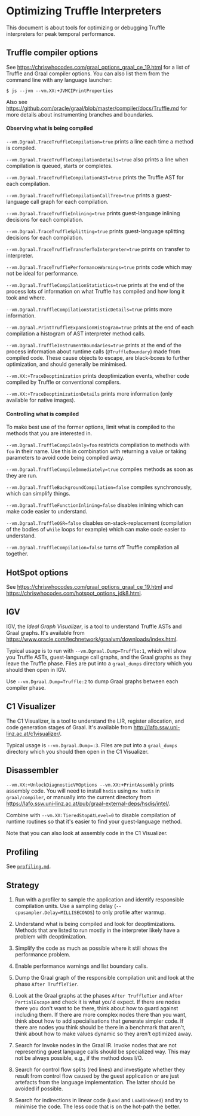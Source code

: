 # Optimizing Truffle Interpreters

This document is about tools for optimizing or debugging Truffle interpreters
for peak temporal performance.

## Truffle compiler options

See https://chriswhocodes.com/graal_options_graal_ce_19.html for a list of Truffle and Graal compiler options.
You can also list them from the command line with any language launcher:
```
$ js --jvm --vm.XX:+JVMCIPrintProperties
```

Also see https://github.com/oracle/graal/blob/master/compiler/docs/Truffle.md
for more details about instrumenting branches and boundaries.

#### Observing what is being compiled

`--vm.Dgraal.TraceTruffleCompilation=true` prints a line each time a method is compiled.

`--vm.Dgraal.TraceTruffleCompilationDetails=true` also prints a line when compilation is queued, starts or completes.

`--vm.Dgraal.TraceTruffleCompilationAST=true` prints the Truffle AST for each compilation.

`--vm.Dgraal.TraceTruffleCompilationCallTree=true` prints a guest-language call graph for each compilation.

`--vm.Dgraal.TraceTruffleInlining=true` prints guest-language inlining decisions for each compilation.

`--vm.Dgraal.TraceTruffleSplitting=true` prints guest-language splitting decisions for each compilation.

`--vm.Dgraal.TraceTruffleTransferToInterpreter=true` prints on transfer to interpreter.

`--vm.Dgraal.TraceTrufflePerformanceWarnings=true` prints code which may not be ideal for performance.

`--vm.Dgraal.TruffleCompilationStatistics=true` prints at the end of the process lots of information on what Truffle has compiled and how long it took and where.

`--vm.Dgraal.TruffleCompilationStatisticDetails=true` prints more information.

`--vm.Dgraal.PrintTruffleExpansionHistogram=true` prints at the end of each compilation a histogram of AST interpreter method calls.

`--vm.Dgraal.TruffleInstrumentBoundaries=true` prints at the end of the process information about runtime calls (`@TruffleBoundary`) made from compiled code. These cause objects to escape, are black-boxes to further optimization, and should generally be minimised.

`--vm.XX:+TraceDeoptimization` prints deoptimization events, whether code compiled by Truffle or conventional compilers.

`--vm.XX:+TraceDeoptimizationDetails` prints more information (only available for native images).

#### Controlling what is compiled

To make best use of the former options, limit what is compiled to the methods that you are interested in.

`--vm.Dgraal.TruffleCompileOnly=foo` restricts compilation to methods with `foo` in their name. Use this in combination with returning a value or taking parameters to avoid code being compiled away.

`--vm.Dgraal.TruffleCompileImmediately=true` compiles methods as soon as they are run.

`--vm.Dgraal.TruffleBackgroundCompilation=false` compiles synchronously, which can simplify things.

`--vm.Dgraal.TruffleFunctionInlining=false` disables inlining which can make code easier to understand.

`--vm.Dgraal.TruffleOSR=false` disables on-stack-replacement (compilation of the bodies of `while` loops for example) which can make code easier to understand.

`--vm.Dgraal.TruffleCompilation=false` turns off Truffle compilation all together.

## HotSpot options

See https://chriswhocodes.com/graal_options_graal_ce_19.html and https://chriswhocodes.com/hotspot_options_jdk8.html.

## IGV

IGV, the *Ideal Graph Visualizer*, is a tool to understand Truffle ASTs and
Graal graphs. It's available from
https://www.oracle.com/technetwork/graalvm/downloads/index.html.

Typical usage is to run with `--vm.Dgraal.Dump=Truffle:1`,
which will show you Truffle ASTs, guest-language call graphs, and the Graal
graphs as they leave the Truffle phase. Files are put into a `graal_dumps`
directory which you should then open in IGV.

Use `--vm.Dgraal.Dump=Truffle:2` to dump Graal graphs between each compiler phase.

## C1 Visualizer

The C1 Visualizer, is a tool to understand the LIR, register allocation, and
code generation stages of Graal. It's available from
http://lafo.ssw.uni-linz.ac.at/c1visualizer/.

Typical usage is `--vm.Dgraal.Dump=:3`. Files are put into a `graal_dumps`
directory which you should then open in the C1 Visualizer.

## Disassembler

`--vm.XX:+UnlockDiagnosticVMOptions --vm.XX:+PrintAssembly` prints assembly
code. You will need to install `hsdis` using `mx hsdis` in `graal/compiler`,
or manually into the current directory from
https://lafo.ssw.uni-linz.ac.at/pub/graal-external-deps/hsdis/intel/.

Combine with `--vm.XX:TieredStopAtLevel=0` to disable compilation of runtime
routines so that it's easier to find your guest-language method.

Note that you can also look at assembly code in the C1 Visualizer.

## Profiling

See [`profiling.md`](Profiling.md).

## Strategy

1. Run with a profiler to sample the application and identify responsible compilation units. Use a sampling delay (`--cpusampler.Delay=MILLISECONDS`) to only profile after warmup.

2. Understand what is being compiled and look for deoptimizations. Methods that are listed to run mostly in the interpreter likely have a problem with deoptimization.

3. Simplify the code as much as possible where it still shows the performance problem.

4. Enable performance warnings and list boundary calls.

4. Dump the Graal graph of the responsible compilation unit and look at the phase `After TruffleTier`.
4. Look at the Graal graphs at the phases `After TruffleTier` and `After PartialEscape` and check it is what you'd expect.
   If there are nodes there you don't want to be there, think about how to guard against including them.
   If there are more complex nodes there than you want, think about how to add specialisations that generate simpler code.
   If there are nodes you think should be there in a benchmark that aren't, think about how to make values dynamic so they aren't optimized away.

5. Search for Invoke nodes in the Graal IR. Invoke nodes that are not representing guest language calls should be specialized way. This may not be always possible, e.g., if the method does I/O.

6. Search for control flow splits (red lines) and investigate whether they result from control flow caused by the guest application or are just artefacts from the language implementation. The latter should be avoided if possible.

7. Search for indirections in linear code (`Load` and `LoadIndexed`) and try to minimise the code. The less code that is on the hot-path the better.
